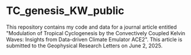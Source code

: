 # TC_genesis_KW_public
This repository contains my code and data for a journal article entitled "Modulation of Tropical Cyclogenesis by the Convectively Coupled Kelvin Waves: Insights from Data-driven Climate Emulator ACE2". This article is submitted to the Geophysical Research Letters on June 2, 2025. 
